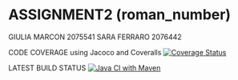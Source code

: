 # ASSIGNMENT2 (roman_number)

GIULIA MARCON 2075541
SARA FERRARO 2076442

CODE COVERAGE using Jacoco and Coveralls
[![Coverage Status](https://coveralls.io/repos/github/saraferraro18/ASSIGNMENT2/badge.svg)](https://coveralls.io/github/saraferraro18/ASSIGNMENT2)

LATEST BUILD STATUS
[![Java CI with Maven](https://github.com/saraferraro18/ASSIGNMENT2/actions/workflows/CI-maven-coveralls.yml/badge.svg?branch=develop)](https://github.com/saraferraro18/ASSIGNMENT2/actions/workflows/CI-maven-coveralls.yml)
